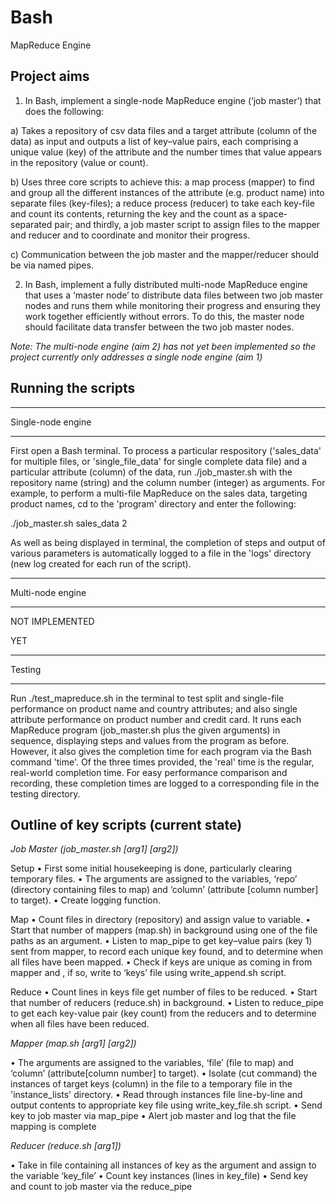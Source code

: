 ﻿# Bash 
MapReduce Engine

## Project aims

1) In Bash, implement a single-node MapReduce engine (‘job master’) that does the
following:

a) Takes a repository of csv data files and a target attribute (column of the data) as input
and outputs a list of key–value pairs, each comprising a unique value (key) of the
attribute and the number times that value appears in the repository (value or count).

b) Uses three core scripts to achieve this: a map process (mapper) to find and group all the
different instances of the attribute (e.g. product name) into separate files (key-files); a
reduce process (reducer) to take each key-file and count its contents, returning the key
and the count as a space-separated pair; and thirdly, a job master script to assign files to
the mapper and reducer and to coordinate and monitor their progress.

c) Communication between the job master and the mapper/reducer should be via named
pipes.


2) In Bash, implement a fully distributed multi-node MapReduce engine that uses a ‘master
node’ to distribute data files between two job master nodes and runs them while monitoring
their progress and ensuring they work together efficiently without errors. To do this, the
master node should facilitate data transfer between the two job master nodes.

*Note: The multi-node engine (aim 2) has not yet been implemented so the project currently only addresses a single node engine (aim 1)*

## Running the scripts

------------------

Single-node engine

------------------

First open a Bash terminal. To process a particular respository ('sales_data' for multiple files, or 'single_file_data' for single complete data file) and a particular attribute (column) of the data, run ./job_master.sh with the repository name (string) and the column number (integer) as arguments. For example, to perform a multi-file MapReduce on the sales data, targeting product names, cd to the 'program' directory and enter the following:

./job_master.sh sales_data 2

As well as being displayed in terminal, the completion of steps and output of various parameters is automatically logged to a file in the 'logs' directory (new log created for each run of the script).




------------------

Multi-node engine

------------------

NOT IMPLEMENTED


 YET

------------------

Testing

------------------

Run ./test_mapreduce.sh in the terminal to test split and single-file performance on product name and country attributes; and also single attribute performance on product number and credit card. It runs each MapReduce program (job_master.sh plus the given arguments) in sequence, displaying steps and values from the program as before. However, it also gives the completion time for each program via the Bash command 'time'. Of the three times provided, the 'real' time is the regular, real-world completion time. For easy performance comparison and recording, these completion times are logged to a corresponding file in the testing directory.



## Outline of key scripts (current state)

*Job Master (job_master.sh [arg1] [arg2])*

Setup
• First some initial housekeeping is done, particularly clearing temporary files.
• The arguments are assigned to the variables, ‘repo’ (directory containing files to map) and ‘column’ (attribute [column number] to target).
• Create logging function.

Map
• Count files in directory (repository) and assign value to variable.
• Start that number of mappers (map.sh) in background using one of the file paths as an argument.
• Listen to map_pipe to get key–value pairs (key 1) sent from mapper, to record each unique key found, and to determine when all files have been mapped.
• Check if keys are unique as coming in from mapper and , if so, write to ‘keys’ file using write_append.sh script.

Reduce
• Count lines in keys file get number of files to be reduced.
• Start that number of reducers (reduce.sh) in background.
• Listen to reduce_pipe to get each key-value pair (key count) from the reducers and to determine when all files have been reduced.

*Mapper (map.sh [arg1] [arg2])*

• The arguments are assigned to the variables, ‘file’ (file to map) and ‘column’ (attribute[column number] to target).
• Isolate (cut command) the instances of target keys (column) in the file to a temporary file in the 'instance_lists' directory.
• Read through instances file line-by-line and output contents to appropriate key file using write_key_file.sh script.
• Send key to job master via map_pipe
• Alert job master and log that the file mapping is complete

*Reducer (reduce.sh [arg1])*

• Take in file containing all instances of key as the argument and assign to the variable ‘key_file’
• Count key instances (lines in key_file)
• Send key and count to job master via the reduce_pipe
